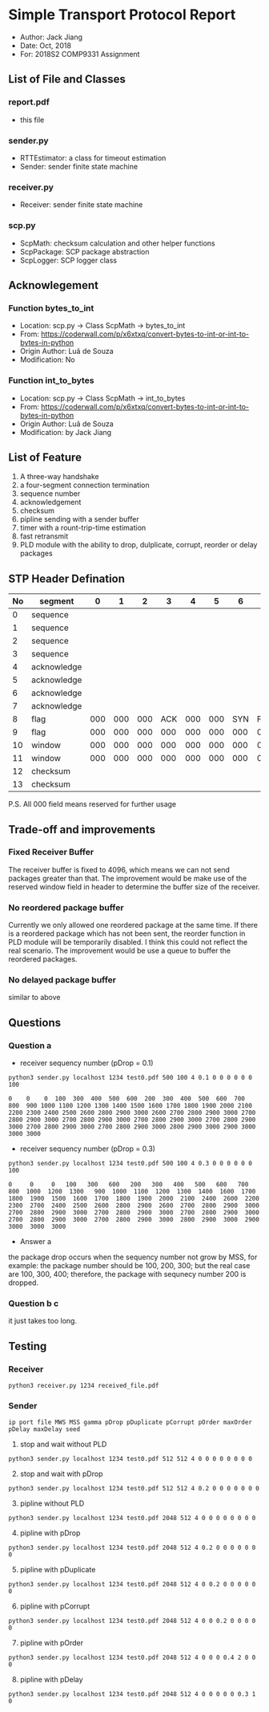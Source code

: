 # Simple Transport Protocol Report

- Author: Jack Jiang
- Date: Oct, 2018
- For: 2018S2 COMP9331 Assignment

## List of File and Classes

### report.pdf

- this file

### sender.py

- RTTEstimator: a class for timeout estimation
- Sender: sender finite state machine

### receiver.py

- Receiver: sender finite state machine
  
### scp.py

- ScpMath: checksum calculation and other helper functions
- ScpPackage: SCP package abstraction
- ScpLogger: SCP logger class 

## Acknowlegement

### Function bytes_to_int

- Location: scp.py -> Class ScpMath -> bytes_to_int
- From: https://coderwall.com/p/x6xtxq/convert-bytes-to-int-or-int-to-bytes-in-python
- Origin Author: Luã de Souza
- Modification: No

### Function int_to_bytes

- Location: scp.py -> Class ScpMath -> int_to_bytes
- From: https://coderwall.com/p/x6xtxq/convert-bytes-to-int-or-int-to-bytes-in-python
- Origin Author: Luã de Souza
- Modification: by Jack Jiang


## List of Feature

1. A three-way handshake
2. a four-segment connection termination
3. sequence number
4. acknowledgement
5. checksum
6. pipline sending with a sender buffer
7. timer with a rount-trip-time estimation
8. fast retransmit
9.  PLD module with the ability to drop, dulplicate, corrupt, reorder or delay packages

## STP Header Defination

No| segment     | 0 | 1 | 2 | 3 | 4 | 5 | 6 | 7
--|-------------|---|---|---|---|---|---|---|---
0 | sequence    |   |   |   |   |   |   |   |   
1 | sequence    |   |   |   |   |   |   |   |   
2 | sequence    |   |   |   |   |   |   |   |   
3 | sequence    |   |   |   |   |   |   |   |   
4 | acknowledge |   |   |   |   |   |   |   |   
5 | acknowledge |   |   |   |   |   |   |   |   
6 | acknowledge |   |   |   |   |   |   |   |   
7 | acknowledge |   |   |   |   |   |   |   |   
8 | flag        |000|000|000|ACK|000|000|SYN|FIN
9 | flag        |000|000|000|000|000|000|000|000
10| window      |000|000|000|000|000|000|000|000
11| window      |000|000|000|000|000|000|000|000
12| checksum    |   |   |   |   |   |   |   |   
13| checksum    |   |   |   |   |   |   |   |   

P.S. All 000 field means reserved for further usage

## Trade-off and improvements

### Fixed Receiver Buffer

The receiver buffer is fixed to 4096, which means we can not send packages greater than that. The improvement would be make use of the reserved window field in header to determine the buffer size of the receiver.

### No reordered package buffer

Currently we only allowed one reordered package at the same time. If there is a reordered package which has not been sent, the reorder function in PLD module will be temporarily disabled. I think this could not reflect the real scenario. The improvement would be use a queue to buffer the reordered packages.

### No delayed package buffer

similar to above

## Questions

### Question a

- receiver sequency number (pDrop = 0.1)

`python3 sender.py localhost 1234 test0.pdf 500 100 4 0.1 0 0 0 0 0 0 100`

```log
0    0    0  100  300  400  500  600  200  300  400  500  600  700  800  900 1000 1100 1200 1300 1400 1500 1600 1700 1800 1900 2000 2100 2200 2300 2400 2500 2600 2800 2900 3000 2600 2700 2800 2900 3000 2700 2800 2900 3000 2700 2800 2900 3000 2700 2800 2900 3000 2700 2800 2900 3000 2700 2800 2900 3000 2700 2800 2900 3000 2800 2900 3000 2900 3000 3000 3000
```
- receiver sequency number (pDrop = 0.3)

`python3 sender.py localhost 1234 test0.pdf 500 100 4 0.3 0 0 0 0 0 0 100`

```
0     0     0   100   300   600   200   300   400   500   600   700   800  1000  1200  1300   900  1000  1100  1200  1300  1400  1600  1700  1800  1900  1500  1600  1700  1800  1900  2000  2100  2400  2600  2200  2300  2700  2400  2500  2600  2800  2900  2600  2700  2800  2900  3000  2700  2800  2900  3000  2700  2800  2900  3000  2700  2800  2900  3000  2700  2800  2900  3000  2700  2800  2900  3000  2800  2900  3000  2900  3000  3000  3000  
```

- Answer a

the package drop occurs when the sequency number not grow by MSS, for example: the package number should be 100, 200, 300; but the real case are 100, 300, 400; therefore, the package with sequnecy number 200 is dropped.

### Question b c

it just takes too long.

## Testing

### Receiver

`python3 receiver.py 1234 received_file.pdf`

### Sender
   
`ip port file MWS MSS gamma pDrop pDuplicate pCorrupt pOrder maxOrder pDelay maxDelay seed`

1. stop and wait without PLD

`python3 sender.py localhost 1234 test0.pdf 512 512 4 0 0 0 0 0 0 0 0`

2. stop and wait with pDrop

`python3 sender.py localhost 1234 test0.pdf 512 512 4 0.2 0 0 0 0 0 0 0`

3. pipline without PLD

`python3 sender.py localhost 1234 test0.pdf 2048 512 4 0 0 0 0 0 0 0 0`

4. pipline with pDrop

`python3 sender.py localhost 1234 test0.pdf 2048 512 4 0.2 0 0 0 0 0 0 0`

5. pipline with pDuplicate

`python3 sender.py localhost 1234 test0.pdf 2048 512 4 0 0.2 0 0 0 0 0 0`

6. pipline with pCorrupt

`python3 sender.py localhost 1234 test0.pdf 2048 512 4 0 0 0.2 0 0 0 0 0`

7. pipline with pOrder

`python3 sender.py localhost 1234 test0.pdf 2048 512 4 0 0 0 0.4 2 0 0 0`

8. pipline with pDelay

`python3 sender.py localhost 1234 test0.pdf 2048 512 4 0 0 0 0 0 0.3 1 0`